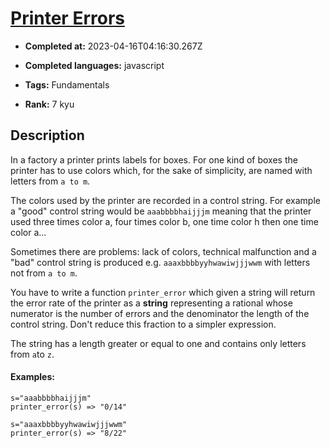 # [Printer Errors](https://www.codewars.com/kata/56541980fa08ab47a0000040)

- **Completed at:** 2023-04-16T04:16:30.267Z

- **Completed languages:** javascript

- **Tags:** Fundamentals

- **Rank:** 7 kyu

## Description

In a factory a printer prints labels for boxes. For one kind of boxes
the printer has to use colors which, for the sake of simplicity,
are named with letters from `a to m`. 

The colors used by the printer are
recorded in a control string. For example a "good" control string would be
`aaabbbbhaijjjm` meaning that the printer used three times color a, four times
color b, one time color h then one time color a...

Sometimes there are problems: lack of colors, technical malfunction and a "bad" 
control string is produced e.g. `aaaxbbbbyyhwawiwjjjwwm` with letters not from `a to m`.

You have to write a function `printer_error` which given a string will return
the error rate of the printer as a **string** representing a rational whose numerator 
is the number of errors and the denominator the length of the control string.
Don't reduce this fraction to a simpler expression.

The string has a length greater or equal to one and contains only letters 
from `a`to `z`.

#### Examples:

```
s="aaabbbbhaijjjm"
printer_error(s) => "0/14"

s="aaaxbbbbyyhwawiwjjjwwm"
printer_error(s) => "8/22"

```